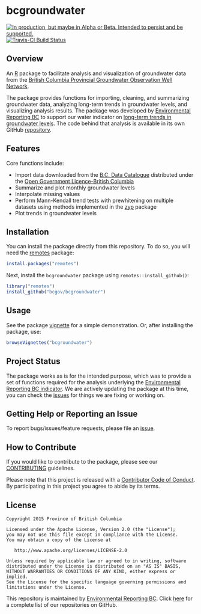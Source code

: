 
# bcgroundwater

<a rel="Delivery" href="https://github.com/BCDevExchange/assets/blob/master/README.md"><img alt="In production, but maybe in Alpha or Beta. Intended to persist and be supported." style="border-width:0" src="https://assets.bcdevexchange.org/images/badges/delivery.svg" title="In production, but maybe in Alpha or Beta. Intended to persist and be supported." /></a>[![Travis-CI Build Status](https://travis-ci.org/bcgov/bcgroundwater.svg?branch=master)](https://travis-ci.org/bcgov/bcgroundwater)


## Overview

An [R](http://www.r-project.org) package to facilitate analysis and 
visualization of groundwater data from the [British Columbia Provincial Groundwater 
Observation Well Network](https://www2.gov.bc.ca/gov/content?id=B03D0994BB5C4F98B6F7D4FD8610C836).  

The package provides functions for importing, cleaning, and summarizing groundwater data, analyzing long-term trends in groundwater levels, and visualizing analysis results. The package was developed by [Environmental Reporting BC](http://www2.gov.bc.ca/gov/content?id=FF80E0B985F245CEA62808414D78C41B) 
to support our water indicator on [long-term trends in groundwater levels](http://www.env.gov.bc.ca/soe/indicators/water/groundwater-levels.html). 
The code behind that analysis is available in its own GitHub [repository](https:/github.com/bcgov/groundwater-levels-indicator/).

## Features

Core functions include:

- Import data downloaded from the [B.C. Data Catalogue](https://catalogue.data.gov.bc.ca/dataset/57c55f10-cf8e-40bb-aae0-2eff311f1685) distributed under the [Open Government Licence-British Columbia](https://www2.gov.bc.ca/gov/content?id=A519A56BC2BF44E4A008B33FCF527F61)
- Summarize and plot monthly groundwater levels
- Interpolate missing values
- Perform Mann-Kendall trend tests with prewhitening on multiple datasets using 
  methods implemented in the 
  [zyp](http://cran.r-project.org/web/packages/zyp/index.html) package
- Plot trends in groundwater levels

## Installation

You can install the package directly from this repository. To do so, you will 
need the [remotes](https://cran.r-project.org/web/packages/remotes/index.html) package:

```R
install.packages("remotes")
```

Next, install the `bcgroundwater` package using `remotes::install_github()`:

```R
library("remotes")
install_github("bcgov/bcgroundwater")
```

## Usage

See the package [vignette](https://htmlpreview.github.com/?https://github.com/bcgov/bcgroundwater/master/inst/doc/bcgroundwater.html) 
for a simple demonstration. Or, after installing the package, use:

```R
browseVignettes("bcgroundwater")
```

## Project Status

The package works as is for the intended purpose, which was to provide a set of 
functions required for the analysis underlying the 
[Environmental Reporting BC indicator](http://www.env.gov.bc.ca/soe/indicators/water/groundwater-levels.html).
We are actively updating the package at this time, you can check the 
[issues](https://github.com/bcgov/bcgroundwater/issues/) for things we are fixing or working on.

## Getting Help or Reporting an Issue

To report bugs/issues/feature requests, please file an [issue](https://github.com/bcgov/bcgroundwater/issues/).

## How to Contribute

If you would like to contribute to the package, please see our 
[CONTRIBUTING](CONTRIBUTING.md) guidelines.

Please note that this project is released with a [Contributor Code of Conduct](CODE_OF_CONDUCT.md). By participating in this project you agree to abide by its terms.

## License

    Copyright 2015 Province of British Columbia

    Licensed under the Apache License, Version 2.0 (the "License");
    you may not use this file except in compliance with the License.
    You may obtain a copy of the License at 

       http://www.apache.org/licenses/LICENSE-2.0

    Unless required by applicable law or agreed to in writing, software
    distributed under the License is distributed on an "AS IS" BASIS,
    WITHOUT WARRANTIES OR CONDITIONS OF ANY KIND, either express or implied.
    See the License for the specific language governing permissions and
    limitations under the License.


This repository is maintained by [Environmental Reporting BC](http://www2.gov.bc.ca/gov/content?id=FF80E0B985F245CEA62808414D78C41B). Click [here](https://github.com/bcgov/EnvReportBC) for a complete list of our repositories on GitHub.